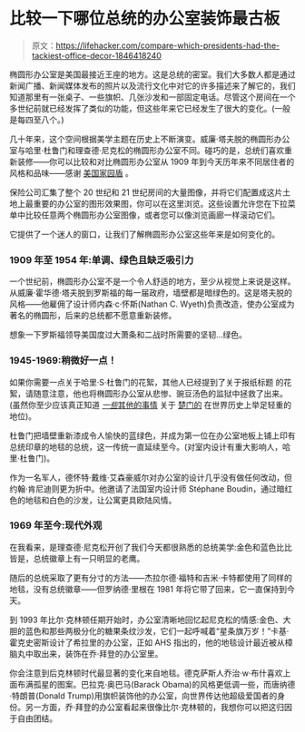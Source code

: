 # 比较一下哪位总统的办公室装饰最古板

> 原文：<https://lifehacker.com/compare-which-presidents-had-the-tackiest-office-decor-1846418240>

椭圆形办公室是美国最接近王座的地方。这是总统的密室。我们大多数人都是通过新闻广播、新闻媒体发布的照片以及流行文化中对它的许多描述来了解它的，我们知道那里有一张桌子、一些旗帜、几张沙发和一部固定电话。尽管这个房间在一个多世纪前就已经发挥了类似的功能，但这些年来它已经发生了很大的变化。(一般是每四至八个。)



几十年来，这个空间根据美学主题在历史上不断演变。威廉·塔夫脱的椭圆形办公室与哈里·杜鲁门和理查德·尼克松的椭圆形办公室不同。碰巧的是，总统们喜欢重新装修——你可以比较和对比椭圆形办公室从 1909 年到今天历年来不同居住者的风格和品味——感谢 [美国家园盾](https://www.ahs.com/home-matters/resources/the-evolution-of-the-oval-office-decor/) 。

保险公司汇集了整个 20 世纪和 21 世纪房间的大量图像，并将它们配置成这片土地上最重要的办公室的图形效果图，你可以在这里浏览。这些设置允许您在下拉菜单中比较任意两个椭圆形办公室图像，或者您可以像浏览画廊一样滚动它们。

它提供了一个迷人的窗口，让我们了解椭圆形办公室这些年来是如何变化的。

### 1909 年至 1954 年:单调、绿色且缺乏吸引力

一个世纪前，椭圆形办公室不是一个令人舒适的地方，至少从视觉上来说是这样。从威廉·霍华德·塔夫脱到罗斯福的每一届政府，墙壁都是暗绿色的。这是塔夫脱的风格——他雇佣了设计师内森·c·怀斯(Nathan C. Wyeth)负责改造，使办公室成为著名的椭圆形，后来的总统都不愿意重新装修。

想象一下罗斯福领导美国度过大萧条和二战时所需要的坚韧...绿色。

### 1945-1969:稍微好一点！

如果你需要一点关于哈里·S·杜鲁门的花絮，其他人已经提到了关于报纸标题 的花絮，请随意注意，他也将椭圆形办公室从悲惨、豌豆汤色的监狱中拯救了出来。(虽然你至少应该真正知道 [*一些*其他的事情](https://www.trumanlibrary.gov/taxonomy/term/13428) 关于 [楚门的](https://www.history.com/topics/world-war-ii/bombing-of-hiroshima-and-nagasaki) 在世界历史上举足轻重的地位)。

杜鲁门把墙壁重新漆成令人愉快的蓝绿色，并成为第一位在办公室地板上铺上印有总统印章的地毯的总统，这一传统一直延续至今。(对室内设计有重大影响人，哈里·杜鲁门)。

作为一名军人，德怀特·戴维·艾森豪威尔对办公室的设计几乎没有做任何改动，但约翰·肯尼迪则更为折中。他邀请了法国室内设计师 Stéphane Boudin，通过暗红色的地毯和白色的沙发，让公寓更具欧陆风情。

### 1969 年至今:现代外观

在我看来，是理查德·尼克松开创了我们今天都很熟悉的总统美学:金色和蓝色比比皆是，总统徽章上有一只明显的老鹰。

随后的总统采取了更有分寸的方法——杰拉尔德·福特和吉米·卡特都使用了同样的地毯，没有总统徽章——但罗纳德·里根在 1981 年将它带了回来，它一直保持到今天。

到 1993 年比尔·克林顿任期开始时，办公室清晰地回忆起尼克松的情感:金色、大胆的蓝色和那些两极分化的糖果条纹沙发，它们一起呼喊着“星条旗万岁！”卡基·霍克史密斯设计了希拉里的办公室，正如 AHS 指出的，他的地毯设计最近被从樟脑丸中取出来，装饰在乔·拜登的办公室里。

你会注意到后克林顿时代最显著的变化来自地毯。德克萨斯人乔治·w·布什喜欢上面布满孤星的图案。巴拉克·奥巴马(Barack Obama)的风格更低调一些，而唐纳德·特朗普(Donald Trump)用旗帜装饰他的办公室，向世界传达他超级爱国者的身份。另一方面，乔·拜登的办公室看起来很像比尔·克林顿的，我想你可以把这归因于自由团结。